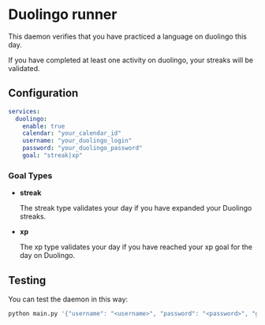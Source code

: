 # Duolingo runner

This daemon verifies that you have practiced a language on duolingo this day.

If you have completed at least one activity on duolingo, your streaks will be validated.

## Configuration

```yml
services:
  duolingo:
    enable: true
    calendar: "your_calendar_id"
    username: "your_duolingo_login"
    password: "your_duolingo_password"
    goal: "streak|xp"
```

### Goal Types

- **streak**

  The streak type validates your day if you have expanded your Duolingo streaks.
- **xp**

  The xp type validates your day if you have reached your xp goal for the day on Duolingo.

## Testing

You can test the daemon in this way:

```bash
python main.py '{"username": "<username>", "password": "<password>", "goal": "<streak|xp>"}'
```

